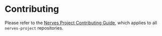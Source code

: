 # Contributing

Please refer to the [Nerves Project Contributing Guide], which applies to all `nerves-project` repositories.

[Nerves Project Contributing Guide]: https://github.com/nerves-project/nerves/blob/master/CONTRIBUTING.md
